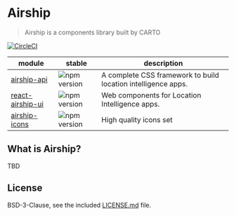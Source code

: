 # Airship 

> Airship is a components library built by CARTO

[![CircleCI](https://circleci.com/gh/CartoDB/airship/tree/master.svg?style=svg)](https://circleci.com/gh/CartoDB/airship/tree/master)

| module | stable | description |
|---|---|---|
|  [airship-api](https://www.npmjs.com/package/@carto/airship-api) | ![npm version](https://badgen.net/npm/v/@carto/airship-style) | A complete CSS framework to build location intelligence apps. |
|  [react-airship-ui](https://www.npmjs.com/package/@carto/react-airship-ui) | ![npm version](https://badgen.net/npm/v/@carto/airship-components) | Web components for Location Intelligence apps. |
|  [airship-icons](https://www.npmjs.com/package/@carto/airship-icons) | ![npm version](https://badgen.net/npm/v/@carto/airship-icons) | High quality icons set |

## What is Airship?

TBD

## License
BSD-3-Clause, see the included [LICENSE.md](LICENSE.md) file.

